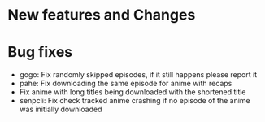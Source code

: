 # New features and Changes

# Bug fixes
- gogo: Fix randomly skipped episodes, if it still happens please report it
- pahe: Fix downloading the same episode for anime with recaps
- Fix anime with long titles being downloaded with the shortened title
- senpcli: Fix check tracked anime crashing if no episode of the anime was initially downloaded